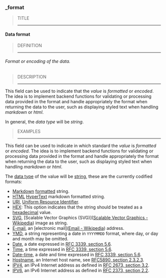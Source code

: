 ### _format



> TITLE
> 
> ------

#### Data format



> DEFINITION
> 
> ------

###### Format or encoding of the data.



> DESCRIPTION
> 
> ------

This field can be used to indicate that the *value* is *formatted* or *encoded*. The idea is to implement backend functions for validating or processing data provided in the format and handle appropriately the format when returning the data to the user, such as displaying styled text when handling *markdown* or *html*.

In general, the *data type* will be *string*.



> EXAMPLES
> 
> ------

This field can be used to indicate in which standard the *value* is *formatted* or *encoded*. The idea is to implement backend functions for validating or processing data provided in the format and handle appropriately the format when returning the data to the user, such as displaying styled text when handling *markdown* or *html*.

The [data type](_type.md) of the value will be [string](_type_string.md), these are the currently codified formats:

- [Markdown](_format_markdown.md) [formatted](https://en.wikipedia.org/wiki/Markdown) string.
- [HTML](_format_html.md) [HyperText](https://en.wikipedia.org/wiki/HTML) markdown formatted string.
- [URI](_format_uri.md), [Uniform Resource Identifier](https://en.wikipedia.org/wiki/Uniform_Resource_Identifier).
- [HEX](_format_hex,md): This option indicates that the string should be treated as a [hexadecimal](https://en.wikipedia.org/wiki/Hexadecimal) value.
- [SVG](_format_svg.md), [Scalable Vector Graphics (SVG)]([Scalable Vector Graphics - Wikipedia](https://en.wikipedia.org/wiki/Scalable_Vector_Graphics)) image as string.
- [E-mail](_format_email.md), an [electronic mail]([Email - Wikipedia](https://en.wikipedia.org/wiki/Email)) address.
- [YMD](_format_ymd.md), a string representing a date in `YYYYMMDD` format, where day, or day and month may be omitted.
- [Date](_format_date.md), a date expressed in [RFC 3339, section 5.6](https://datatracker.ietf.org/doc/html/rfc3339#section-5.6).
- [Time](_format_time.md), a time expressed in [RFC 3339, section 5.6](https://datatracker.ietf.org/doc/html/rfc3339#section-5.6).
- [Date-time](_format_date-time.md), a date and time expressed in [RFC 3339, section 5.6](https://datatracker.ietf.org/doc/html/rfc3339#section-5.6).
- [Hostname](_format_hostname.md), an Internet host name, see [RFC5890, section 2.3.2.3](https://datatracker.ietf.org/doc/html/rfc1123#section-2.1).
- [IPV4](_format_ipv4.md), an IPv4 Internet address as defined in [RFC 2673, section 3.2](https://tools.ietf.org/html/rfc2673#section-3.2).
- [IPV6](_format_ipv6.md), an IPv6 Internet address as defined in [RFC 2373, section 2.2](http://tools.ietf.org/html/rfc2373#section-2.2).